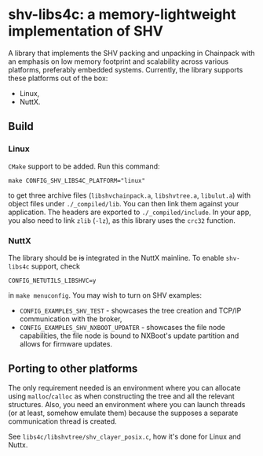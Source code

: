 # shv-libs4c: a memory-lightweight implementation of SHV

A library that implements the SHV packing and unpacking in Chainpack with an emphasis
on low memory footprint and scalability across various platforms, preferably embedded
systems.
Currently, the library supports these platforms out of the box:
- Linux,
- NuttX.

## Build
### Linux
`CMake` support to be added. Run this command:
```
make CONFIG_SHV_LIBS4C_PLATFORM="linux"
```
to get three archive files (`libshvchainpack.a`, `libshvtree.a`, `libulut.a`) with object files under `./_compiled/lib`.
You can then link them against your application. The headers are exported to `./_compiled/include`.
In your app, you also need to link `zlib` (`-lz`), as this library uses the `crc32` function.

### NuttX
The library should be <s>is</s> integrated in the NuttX mainline. To enable `shv-libs4c` support, check
```
CONFIG_NETUTILS_LIBSHVC=y
```
in `make menuconfig`. You may wish to turn on SHV examples:
- `CONFIG_EXAMPLES_SHV_TEST` - showcases the tree creation and TCP/IP communication with the broker,
- `CONFIG_EXAMPLES_SHV_NXBOOT_UPDATER` - showcases the file node capabilities, the file node is bound
to NXBoot's update partition and allows for firmware updates.

## Porting to other platforms

The only requirement needed is an environment where you can allocate using `malloc`/`calloc`
as when constructing the tree and all the relevant structures. Also, you need
an environment where you can launch threads (or at least, somehow emulate them) because
the supposes a separate communication thread is created.

See `libs4c/libshvtree/shv_clayer_posix.c`, how it's done for Linux and Nuttx.
